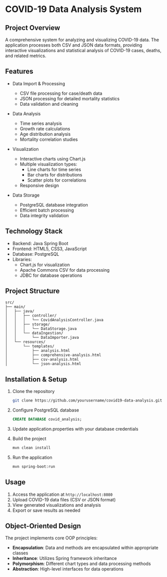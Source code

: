 # COVID-19 Data Analysis System

## Project Overview
A comprehensive system for analyzing and visualizing COVID-19 data. The application processes both CSV and JSON data formats, providing interactive visualizations and statistical analysis of COVID-19 cases, deaths, and related metrics.

## Features
- Data Import & Processing
  - CSV file processing for case/death data
  - JSON processing for detailed mortality statistics
  - Data validation and cleaning

- Data Analysis
  - Time series analysis
  - Growth rate calculations
  - Age distribution analysis
  - Mortality correlation studies

- Visualization
  - Interactive charts using Chart.js
  - Multiple visualization types:
    - Line charts for time series
    - Bar charts for distributions
    - Scatter plots for correlations
  - Responsive design

- Data Storage
  - PostgreSQL database integration
  - Efficient batch processing
  - Data integrity validation

## Technology Stack
- Backend: Java Spring Boot
- Frontend: HTML5, CSS3, JavaScript
- Database: PostgreSQL
- Libraries:
  - Chart.js for visualization
  - Apache Commons CSV for data processing
  - JDBC for database operations

## Project Structure
```
src/
├── main/
│   ├── java/
│   │   ├── controller/
│   │   │   └── CovidAnalysisController.java
│   │   ├── storage/
│   │   │   └── DataStorage.java
│   │   └── dataIngestion/
│   │       └── DataImporter.java
│   └── resources/
│       └── templates/
│           ├── analysis.html
│           ├── comprehensive-analysis.html
│           ├── csv-analysis.html
│           └── json-analysis.html
```
## Installation & Setup
1. Clone the repository
   ```bash
   git clone https://github.com/yourusername/covid19-data-analysis.git
   ```

2. Configure PostgreSQL database
   ```sql
   CREATE DATABASE covid_analysis;
   ```

3. Update application.properties with your database credentials

4. Build the project
   ```bash
   mvn clean install
   ```

5. Run the application
   ```bash
   mvn spring-boot:run
   ```

## Usage
1. Access the application at `http://localhost:8080`
2. Upload COVID-19 data files (CSV or JSON format)
3. View generated visualizations and analysis
4. Export or save results as needed

## Object-Oriented Design
The project implements core OOP principles:
- **Encapsulation**: Data and methods are encapsulated within appropriate classes
- **Inheritance**: Utilizes Spring framework inheritance
- **Polymorphism**: Different chart types and data processing methods
- **Abstraction**: High-level interfaces for data operations


